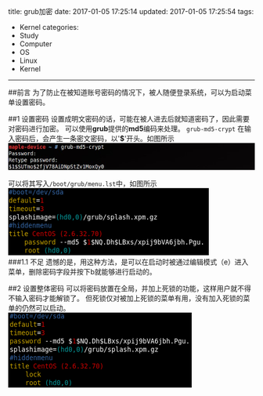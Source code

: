 title: grub加密
date: 2017-01-05 17:25:14
updated: 2017-01-05 17:25:54
tags:
- Kernel
categories:
- Study
- Computer
- OS
- Linux
- Kernel
---
##前言
为了防止在被知道账号密码的情况下，被人随便登录系统，可以为启动菜单设置密码。

##1 设置密码
设置成明文密码的话，可能在被人进去后就知道密码了，因此需要对密码进行加密。
可以使用**grub**提供的**md5**编码来处理。
`grub-md5-crypt`
在输入密码后，会产生一条密文密码，以'**$**'开头。如图所示
    ![](../post_img/586e110bab6441209e004a31)    

可以将其写入`/boot/grub/menu.lst`中，如图所示
    ![](../post_img/586e1112ab6441209e004a32)    
###1.1 不足
遗憾的是，用这种方法，是可以在启动时被通过编辑模式（e）进入菜单，删除密码字段并按下b就能够进行启动的。

##2 设置整体密码
可以将密码放置在全局，并加上死锁的功能，这样用户就不得不输入密码才能解锁了。
但死锁仅对被加上死锁的菜单有用，没有加入死锁的菜单的仍然可以启动。
![](../post_img/586e1119ab6441236e0048e7)